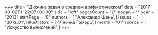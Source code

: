 +++
title = "Дюжина задач о среднем арифметическом"
date = "2017-03-02T11:22:37+03:00"
side = "left"
pagesCount = "2"
slogan = ""
year = "2013"
startPage = "8"
authors = [ "Александр Шень",]
issues = [ "2013_01",]
illustrators = [ "Леонид Гамарц",]
month = "01"
rubrics = [ "Искусство вычислений",]
+++
